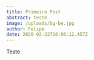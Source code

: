 ```yaml
---
title: Primeiro Post
abstract: teste
image: /uploads/bg-be.jpg
author: Felipe
date: 2020-02-22T16:06:12.457Z
---
```

Teste
